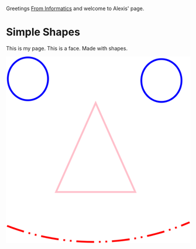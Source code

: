 ﻿Greetings [From Informatics](https://www.informatics.illinois.edu/) and welcome to Alexis' page.

# Simple Shapes

This is my page. This is a face. Made with shapes.

![Simple Vector](ankim2SimpleVector.svg)